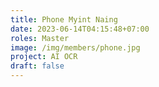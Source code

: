 ```yaml
---
title: Phone Myint Naing
date: 2023-06-14T04:15:48+07:00
roles: Master
image: /img/members/phone.jpg
project: AI OCR
draft: false
---
```


